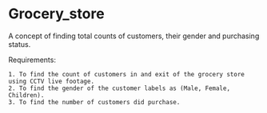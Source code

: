 # Grocery_store
A concept of finding total counts of customers, their gender and purchasing status.


Requirements:

    1. To find the count of customers in and exit of the grocery store using CCTV live footage.
    2. To find the gender of the customer labels as (Male, Female, Children).
    3. To find the number of customers did purchase.
    
     